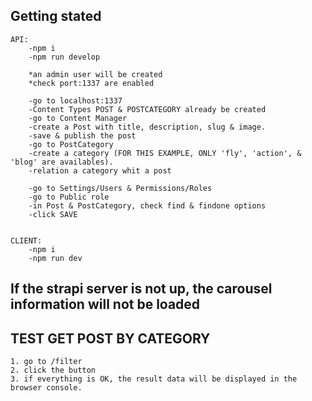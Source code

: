 ## Getting stated

    API:
        -npm i
        -npm run develop

        *an admin user will be created
        *check port:1337 are enabled

        -go to localhost:1337
        -Content Types POST & POSTCATEGORY already be created
        -go to Content Manager
        -create a Post with title, description, slug & image.
        -save & publish the post
        -go to PostCategory
        -create a category (FOR THIS EXAMPLE, ONLY 'fly', 'action', & 'blog' are availables).
        -relation a category whit a post

        -go to Settings/Users & Permissions/Roles
        -go to Public role
        -in Post & PostCategory, check find & findone options
        -click SAVE


    CLIENT:
        -npm i
        -npm run dev

## If the strapi server is not up, the carousel information will not be loaded

## TEST GET POST BY CATEGORY

    1. go to /filter
    2. click the button
    3. if everything is OK, the result data will be displayed in the browser console.
